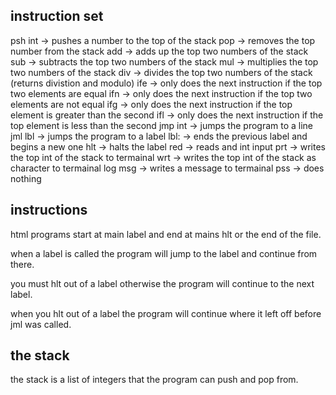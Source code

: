 ## instruction set
psh  int -> pushes a number to the top of the stack
pop      -> removes the top number from the stack
add      -> adds up   the top two numbers of the stack
sub      -> subtracts the top two numbers of the stack
mul      -> multiplies the top two numbers of the stack
div      -> divides the top two numbers of the stack (returns divistion and modulo)
ife      -> only does the next instruction if the top two elements are equal
ifn      -> only does the next instruction if the top two elements are not equal
ifg      -> only does the next instruction if the top element is greater than the second
ifl      -> only does the next instruction if the top element is less than the second
jmp  int -> jumps the program to a line
jml  lbl -> jumps the program to a label
lbl:     -> ends the previous label and begins a new one
hlt      -> halts the label
red      -> reads and int input
prt      -> writes the top int of the stack to termainal
wrt      -> writes the top int of the stack as character to termainal
log  msg -> writes a message to termainal
pss      -> does nothing


## instructions
html programs start at main label and end at mains hlt or the end of the file.

when a label is called the program will jump to the label and continue from there.

you must hlt out of a label otherwise the program will continue to the next label.

when you hlt out of a label the program will continue where it left off before jml was called.

## the stack
the stack is a list of integers that the program can push and pop from.
